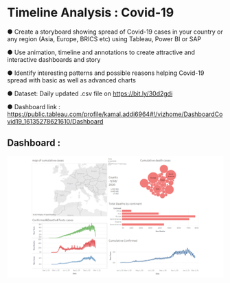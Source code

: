 # Timeline Analysis : Covid-19

● Create a storyboard showing spread of Covid-19 cases in your country or
any region (Asia, Europe, BRICS etc) using Tableau, Power BI or SAP

● Use animation, timeline and annotations to create attractive and interactive
dashboards and story

● Identify interesting patterns and possible reasons helping Covid-19 spread
with basic as well as advanced charts

● Dataset: Daily updated .csv file on https://bit.ly/30d2gdi

● Dashboard link : https://public.tableau.com/profile/kamal.addi6964#!/vizhome/DashboardCovid19_16135278621610/Dashboard

## Dashboard :



![alt text](https://github.com/addi-kamal/Data-Science-Business-Analytics-Internship-at-TSF/blob/main/%23Task%208%20Timeline%20Analysis-Covid-19/Dashboard%20Covid%2019.png?raw=true)
